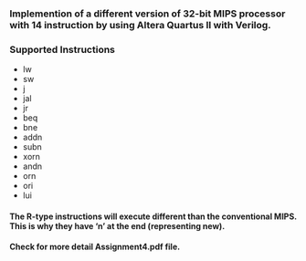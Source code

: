 ### Implemention of a different version of 32-bit MIPS processor with 14 instruction by using Altera Quartus II with Verilog.
### Supported Instructions

- lw
- sw
- j
- jal
- jr
- beq
- bne
- addn
- subn
- xorn
- andn
- orn
- ori
- lui

#### The R-type instructions will execute different than the conventional MIPS. This is why they have ‘n’ at the end (representing new).

#### Check for more detail Assignment4.pdf file.



